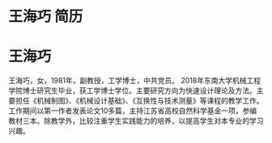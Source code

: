# 王海巧 简历

# 王海巧
王海巧，女，1981年，副教授，工学博士，中共党员。
2018年东南大学机械工程学院博士研究生毕业，获工学博士学位。主要研究方向为快速设计理论及方法。主要担任《机械制图》、《机械设计基础》、《互换性与技术测量》等课程的教学工作。工作期间以第一作者发表论文10多篇，主持江苏省高校自然科学基金一项，参编教材三本。除教学外，比较注重学生实践能力的培养，以提高学生对本专业的学习兴趣。
